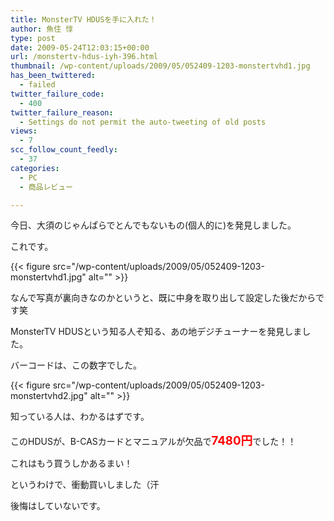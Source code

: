 ```yaml
---
title: MonsterTV HDUSを手に入れた！
author: 魚住 惇
type: post
date: 2009-05-24T12:03:15+00:00
url: /monstertv-hdus-iyh-396.html
thumbnail: /wp-content/uploads/2009/05/052409-1203-monstertvhd1.jpg
has_been_twittered:
  - failed
twitter_failure_code:
  - 400
twitter_failure_reason:
  - Settings do not permit the auto-tweeting of old posts
views:
  - 7
scc_follow_count_feedly:
  - 37
categories:
  - PC
  - 商品レビュー

---
```

今日、大須のじゃんぱらでとんでもないもの(個人的に)を発見しました。</p> 

これです。

<!--more-->

{{< figure src="/wp-content/uploads/2009/05/052409-1203-monstertvhd1.jpg" alt="" >}} 

なんで写真が裏向きなのかというと、既に中身を取り出して設定した後だからです笑</p> 

MonsterTV HDUSという知る人ぞ知る、あの地デジチューナーを発見しました。</p> 

バーコードは、この数字でした。

{{< figure src="/wp-content/uploads/2009/05/052409-1203-monstertvhd2.jpg" alt="" >}} 

知っている人は、わかるはずです。

このHDUSが、B-CASカードとマニュアルが欠品で<span style="color: red; font-size: 14pt;"><b>7480円</b></span>でした！！

これはもう買うしかあるまい！</p> 

というわけで、衝動買いしました（汗</p> 

後悔はしていないです。